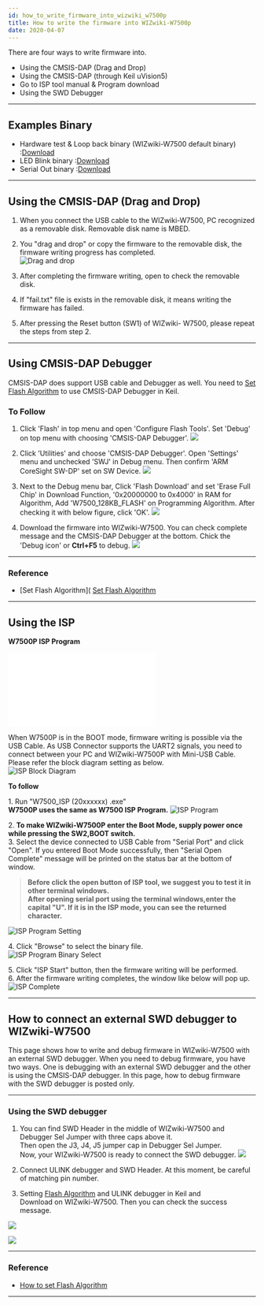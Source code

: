 ```yaml
---
id: how_to_write_firmware_into_wizwiki_w7500p
title: How to write the firmware into WIZwiki-W7500p
date: 2020-04-07
---
```


There are four ways to write firmware into.  
 
   * Using the CMSIS-DAP (Drag and Drop)
   * Using the CMSIS-DAP (through Keil uVision5)
   * Go to ISP tool manual & Program download
   * Using the SWD Debugger

-----


## Examples Binary

   * Hardware test & Loop back binary (WIZwiki-W7500 default binary) :[Download](/img/products/w7500/overview/w7500x_wztoe_manu.zip)
   * LED Blink binary :[Download](/img/products/w7500/overview/wizwki-w7500_led_blink.zip)
   * Serial Out binary :[Download](/img/products/w7500/overview/wizwki-w7500_serial_led.zip)

-----

## Using the CMSIS-DAP (Drag and Drop)

1. When you connect the USB cable to the WIZwiki-W7500, PC recognized
as a removable disk. Removable disk name is MBED.

2. You "drag and drop" or copy the firmware to the removable disk, the
firmware writing progress has completed.  
![Drag and drop](/img/products/w7500/overview/drap_n_drop.png)

3. After completing the firmware writing, open to check the removable
disk.

4. If "fail.txt" file is exists in the removable disk, it means writing
the firmware has failed.

5. After pressing the Reset button (SW1) of WIZwiki- W7500, please
repeat the steps from step 2.

-----

## Using CMSIS-DAP Debugger

CMSIS-DAP does support USB cable and Debugger as well. You need to [Set Flash Algorithm](how_to_debug_wizwiki_w7500#set-flash-algorithm) to use CMSIS-DAP Debugger in Keil.  

### To Follow

1. Click 'Flash' in top menu and open 'Configure Flash Tools'. Set 'Debug' on top menu with choosing 'CMSIS-DAP Debugger'. 
![](/img/products/wizwiki_w7500/cmsis_debug_1.jpg)

2. Click 'Utilities' and choose 'CMSIS-DAP Debugger'. Open 'Settings' menu and unchecked 'SWJ' in Debug menu. Then confirm 'ARM CoreSight SW-DP' set on SW Device. 
![](/img/products/wizwiki_w7500/cmsis_debug_2-1.jpg)

3. Next to the Debug menu bar, Click 'Flash Download' and set 'Erase Full Chip' in Download Function, '0x20000000 to 0x4000' in RAM for Algorithm, Add 'W7500_128KB_FLASH' on Programming Algorithm. After checking it with below figure, click 'OK'. 
![](/img/products/wizwiki_w7500/cmsis_debug_3-1.jpg)  

4. Download the firmware into WIZwiki-W7500. You can check complete message and the CMSIS-DAP Debugger at the bottom. Chick the 'Debug icon' or **Ctrl+F5** to debug. 
![](/img/products/wizwiki_w7500/cmsis_debug_4.jpg)

-----

### Reference

 * [Set Flash Algorithm]( [Set Flash Algorithm](how_to_debug_wizwiki_w7500p#set-flash-algorithm)

-----


## Using the ISP



**W7500P ISP Program**

![ISP](../../iMCU/W7500/documents/appnote/How_to_use_ISP_tool.md)


When W7500P is in the BOOT mode, firmware writing is possible via the
USB Cable. As USB Connector supports the UART2 signals, you need to
connect between your PC and WIZwiki-W7500P with Mini-USB Cable.  
Please refer the block diagram setting as below.  
![ISP Block Diagram](/img/products/wizwiki_w7500p/start_getting_started/write_firmware/wizwiki_w7500p_isp.png)

**To follow**

1\. Run "W7500\_ISP (20xxxxxx) .exe"  
**W7500P uses the same as W7500 ISP Program.** ![ISP Program](/img/products/wizwiki_w7500/getting_started/isp.png)

2\. **To make WIZwiki-W7500P enter the Boot Mode, supply power once
while pressing the SW2,BOOT switch.**  
3\. Select the device connected to USB Cable from "Serial Port" and
click "Open". If you entered Boot Mode successfully, then "Serial Open
Complete" message will be printed on the status bar at the bottom of
window.  

> **Before click the open button of ISP tool, we suggest you to test it
> in other terminal windows.  
> After opening serial port using the terminal windows,enter the capital
> "U". If it is in the ISP mode, you can see the returned character.**

![ISP Program Setting](/img/products/wizwiki_w7500/getting_started/isp_set.png)

4\. Click "Browse" to select the binary file.  
![ISP Program Binary Select](/img/products/wizwiki_w7500/getting_started/isp_start.png)

5\. Click "ISP Start" button, then the firmware writing will be
performed.  
6\. After the firmware writing completes, the window like below will pop
up.  
![ISP Complete](/img/products/wizwiki_w7500/getting_started/isp_complete.png)

-----

## How to connect an external SWD debugger to WIZwiki-W7500

This page shows how to write and debug firmware in WIZwiki-W7500 with an external SWD debugger. When you need to debug firmware, you have two ways. One is debugging with an external SWD debugger and the other is using the CMSIS-DAP debugger. In this page, how to debug firmware with the SWD debugger is posted only.

----

### Using the SWD debugger


1. You can find SWD Header in the middle of WIZwiki-W7500 and Debugger Sel Jumper with three caps above it.  
Then open the J3, J4, J5 jumper cap in Debugger Sel Jumper.  
Now, your WIZwiki-W7500 is ready to connect the SWD debugger.
![](/img/products/wizwiki_w7500/swd_header_debugger_jumper.png)  
 
2. Connect ULINK debugger and SWD Header. At this moment, be careful of matching pin number.

3. Setting [Flash Algorithm](how_to_debug_wizwiki_w7500#set-flash-algorithm) and ULINK debugger in Keil and  
Download on WIZwiki-W7500. Then you can check the success message.

![](/img/products/wizwiki_w7500/set_ulink_in_keil5.png)

![](/img/products/wizwiki_w7500/set_flash_in_keil.png)

---

### Reference

- [How to set Flash Algorithm](how_to_debug_wizwiki_w7500#set-flash-algorithm)

---

